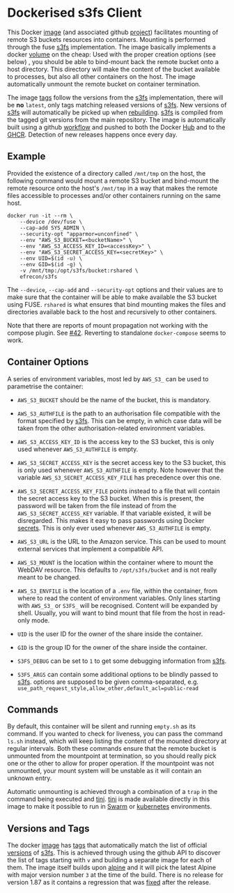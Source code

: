 # Dockerised s3fs Client

This Docker [image] (and associated github [project]) facilitates mounting of
remote S3 buckets resources into containers. Mounting is performed through the
fuse [s3fs] implementation. The image basically implements a docker [volume] on
the cheap: Used with the proper creation options (see below) , you should be
able to bind-mount back the remote bucket onto a host directory. This directory
will make the content of the bucket available to processes, but also all other
containers on the host. The image automatically unmount the remote bucket on
container termination.

  [image]: https://hub.docker.com/r/efrecon/s3fs
  [project]: https://github.com/efrecon/docker-s3fs-client
  [s3fs]: https://github.com/s3fs-fuse/s3fs-fuse
  [volume]: https://docs.docker.com/storage/

The image [tags] follow the versions from the [s3fs] implementation, there will
be **no** `latest`, only tags matching released versions of [s3fs]. New versions
of [s3fs] will automatically be picked up when [rebuilding]. [s3fs] is compiled
from the tagged git versions from the main repository. The image is
automatically built using a github [workflow] and pushed to both the Docker
[Hub][image] and to the [GHCR]. Detection of new releases happens once every
day.

  [tags]: https://cloud.docker.com/repository/docker/efrecon/s3fs/tags
  [rebuilding]: ./hooks/build
  [workflow]: ./.github/workflows/docker.yml
  [GHCR]: https://github.com/efrecon/docker-s3fs-client/pkgs/container/s3fs

## Example

Provided the existence of a directory called `/mnt/tmp` on the host, the
following command would mount a remote S3 bucket and bind-mount the remote
resource onto the host's `/mnt/tmp` in a way that makes the remote files
accessible to processes and/or other containers running on the same host.

```Shell
docker run -it --rm \
    --device /dev/fuse \
    --cap-add SYS_ADMIN \
    --security-opt "apparmor=unconfined" \
    --env "AWS_S3_BUCKET=<bucketName>" \
    --env "AWS_S3_ACCESS_KEY_ID=<accessKey>" \
    --env "AWS_S3_SECRET_ACCESS_KEY=<secretKey>" \
    --env UID=$(id -u) \
    --env GID=$(id -g) \
    -v /mnt/tmp:/opt/s3fs/bucket:rshared \
    efrecon/s3fs
```

The `--device`, `--cap-add` and `--security-opt` options and their values are to
make sure that the container will be able to make available the S3 bucket
using FUSE. `rshared` is what ensures that bind mounting makes the files and
directories available back to the host and recursively to other containers.

Note that there are reports of mount propagation not working with the compose
plugin. See [#42](https://github.com/efrecon/docker-s3fs-client/issues/42).
Reverting to standalone `docker-compose` seems to work.

## Container Options

A series of environment variables, most led by `AWS_S3_` can be used to
parametrise the container:

* `AWS_S3_BUCKET` should be the name of the bucket, this is mandatory.
* `AWS_S3_AUTHFILE` is the path to an authorisation file compatible with the
  format specified by [s3fs]. This can be empty, in which case data will be
  taken from the other authorisation-related environment variables.
* `AWS_S3_ACCESS_KEY_ID` is the access key to the S3 bucket, this is only used
  whenever `AWS_S3_AUTHFILE` is empty.
* `AWS_S3_SECRET_ACCESS_KEY` is the secret access key to the S3 bucket, this is
  only used whenever `AWS_S3_AUTHFILE` is empty. Note however that the variable
  `AWS_S3_SECRET_ACCESS_KEY_FILE` has precedence over this one.
* `AWS_S3_SECRET_ACCESS_KEY_FILE` points instead to a file that will contain the
  secret access key to the S3 bucket. When this is present, the password will be
  taken from the file instead of from the `AWS_S3_SECRET_ACCESS_KEY` variable.
  If that variable existed, it will be disregarded. This makes it easy to pass
  passwords using Docker [secrets]. This is only ever used whenever
  `AWS_S3_AUTHFILE` is empty.
* `AWS_S3_URL` is the URL to the Amazon service. This can be used to mount
  external services that implement a compatible API.
* `AWS_S3_MOUNT` is the location within the container where to mount the
  WebDAV resource. This defaults to `/opt/s3fs/bucket` and is not really meant to
  be changed.
* `AWS_S3_ENVFILE` is the location of a `.env` file, within the container, from
  where to read the content of environment variables. Only lines starting with
  `AWS_S3_` or `S3FS_` will be recognised. Content will be expanded by shell.
  Usually, you will want to bind mount that file from the host in read-only
  mode.
* `UID` is the user ID for the owner of the share inside the container.
* `GID` is the group ID for the owner of the share inside the container.
* `S3FS_DEBUG` can be set to `1` to get some debugging information from [s3fs].
* `S3FS_ARGS` can contain some additional options to be blindly passed to
  [s3fs]. options are supposed to be given comma-separated, e.g.
  `use_path_request_style,allow_other,default_acl=public-read`

  [secrets]: https://docs.docker.com/engine/swarm/secrets/

## Commands

By default, this container will be silent and running `empty.sh` as its command.
If you wanted to check for liveness, you can pass the command `ls.sh` instead,
which will keep listing the content of the mounted directory at regular
intervals. Both these commands ensure that the remote bucket is unmounted from
the mountpoint at termination, so you should really pick one or the other to
allow for proper operation. If the mountpoint was not unmounted, your mount
system will be unstable as it will contain an unknown entry.

Automatic unmounting is achieved through a combination of a `trap` in the
command being executed and [tini]. [tini] is made available directly in this
image to make it possible to run in [Swarm][swarm] or [kubernetes] environments.

  [tini]: https://github.com/krallin/tini
  [swarm]: https://docs.docker.com/engine/swarm/
  [kubernetes]: https://kubernetes.io/

## Versions and Tags

The docker [image] has [tags] that automatically match the list of official
[versions] of [s3fs]. This is achieved through using the github API to discover
the list of tags starting with `v` and building a separate image for each of
them. The image itself builds upon [alpine] and it will pick the latest Alpine
with major version number `3` at the time of the build. There is no release for
version 1.87 as it contains a regression that was [fixed] after the release.

  [image]: https://cloud.docker.com/repository/docker/efrecon/s3fs
  [tags]: https://cloud.docker.com/repository/docker/efrecon/s3fs/tags
  [versions]: https://github.com/s3fs-fuse/s3fs-fuse/tags
  [alpine]: https://hub.docker.com/_/alpine
  [fixed]: https://github.com/s3fs-fuse/s3fs-fuse/pull/1365
